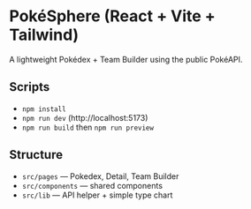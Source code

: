 
# PokéSphere (React + Vite + Tailwind)
A lightweight Pokédex + Team Builder using the public PokéAPI.

## Scripts
- `npm install`
- `npm run dev` (http://localhost:5173)
- `npm run build` then `npm run preview`

## Structure
- `src/pages` — Pokedex, Detail, Team Builder
- `src/components` — shared components
- `src/lib` — API helper + simple type chart
